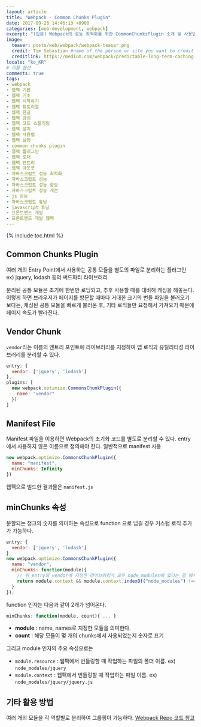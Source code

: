```yaml
---
layout: article
title: "Webpack - Common Chunks Plugin"
date: 2017-09-26 14:46:13 +0900
categories: [web-development, webpack]
excerpt: "(입문) Webpack의 성능 최적화를 위한 CommonChunksPlugin 소개 및 사용법"
image:
  teaser: posts/web/webpack/webpack-teaser.png
  credit: Tim Sebastian #name of the person or site you want to credit
  creditlink: https://medium.com/webpack/predictable-long-term-caching-with-webpack-d3eee1d3fa31 #url to their site or licensing
locale: "ko_KR"
# 리플 옵션
comments: true
tags:
- webpack
- 웹팩 기본
- 웹팩 기초
- 웹팩 시작하기
- 웹팩 튜토리얼
- 웹팩 한글
- 웹팩 강의
- 웹팩 코드 스플리팅
- 웹팩 설치
- 웹팩 사용법
- 웹팩 설정
- common chunks plugin
- 웹팩 플러그인
- 웹팩 로더
- 웹팩 엔트리
- 웹팩 아웃풋
- 자바스크립트 성능 최적화
- 자바스크립트 성능
- 자바스크립트 성능 향상
- 자바스크립트 성능 개선
- js 성능
- 자바스크립트 튜닝
- javascript 튜닝
- 프론트엔드 개발
- 프론트엔드 개발 웹팩
---
```

{% include toc.html %}

## Common Chunks Plugin
여러 개의 Entry Point에서 사용하는 공통 모듈을 별도의 파일로 분리하는 플러그인
ex) jquery, lodash 등의 써드파티 라이브러리

분리된 공통 모듈은 초기에 한번만 로딩되고, 추후 사용할 때를 대비해 캐싱을 해놓는다.
이렇게 하면 브라우저가 페이지를 방문할 때마다 거대한 크기의 번들 파일을 불러오기 보다는,
캐싱된 공통 모듈을 빠르게 불러온 후, 기타 로직들만 요청해서 가져오기 때문에 페이지 속도가 빨라진다.

## Vendor Chunk
`vendor`라는 이름의 엔트리 포인트에 라이브러리를 지정하여 앱 로직과 유틸리티성 라이브러리를 분리할 수 있다.

```js
entry: {
  vendor: ['jquery', 'lodash']
},
plugins: [
  new webpack.optimize.CommonsChunkPlugin({
    name: "vendor"
  })
]
```

## Manifest File
Manifest 파일을 이용하면 Webpack의 초기화 코드를 별도로 분리할 수 있다.
entry에서 사용하지 않은 이름으로 정의해야 한다. 일반적으로 manifest 사용

```js
new webpack.optimize.CommonsChunkPlugin({
  name: "manifest",
  minChunks: Infinity
})
```

웹팩으로 빌드한 결과물은 `manifest.js`

## minChunks 속성
분할되는 청크의 숫자를 의미하는 속성으로 function 으로 넘길 경우 커스텀 로직 추가가 가능하다.

```js
entry: {
  vendor: ['jquery', 'lodash']
}
new webpack.optimize.CommonsChunkPlugin({
  name: "vendor",
  minChunks: function(module){
    // 위 entry의 vendor에 지정한 라이브러리가 모두 node_modules에 있다는 걸 명시적으로 선언
    return module.context && module.context.indexOf("node_modules") !== -1;
  }
});
```

function 인자는 다음과 같이 2개가 넘어온다.

```js
minChunks: function(module, count){ ... }
```

- **module** : name, names로 지정한 모듈을 의미한다.
- **count** : 해당 모듈이 몇 개의 chunks에서 사용되었는지 숫자로 표기

그리고 module 인자의 주요 속성으로는
- `module.resource` : 웹팩에서 번들링할 때 작업하는 파일의 폴더 이름. ex) `node_modules/jquery`
- `module.context` : 웹팩에서 번들링할 때 작업하는 파일 이름. ex) `node_modules/jquery/jquery.js`

## 기타 활용 방법
여러 개의 모듈을 각 역할별로 분리하여 그룹핑이 가능하다. [Webpack Repo 코드 참고](https://github.com/webpack/webpack/tree/master/examples/multiple-commons-chunks)
